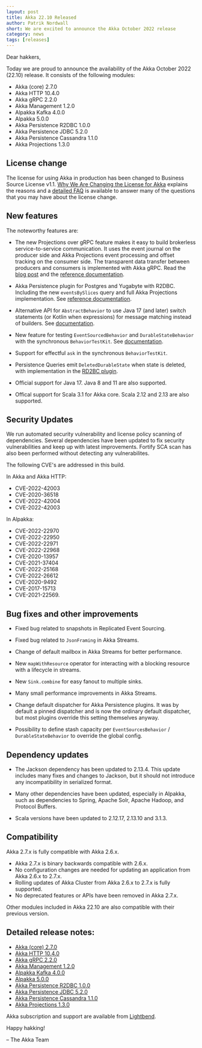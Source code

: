 ```yaml
---
layout: post
title: Akka 22.10 Released
author: Patrik Nordwall
short: We are excited to announce the Akka October 2022 release
category: news
tags: [releases]
---
```


Dear hakkers,

Today we are proud to announce the availability of the Akka October 2022 (22.10) release. It consists of the following modules:

* Akka (core) 2.7.0
* Akka HTTP 10.4.0
* Akka gRPC 2.2.0
* Akka Management 1.2.0
* Alpakka Kafka 4.0.0
* Alpakka 5.0.0
* Akka Persistence R2DBC 1.0.0
* Akka Persistence JDBC 5.2.0
* Akka Persistence Cassandra 1.1.0
* Akka Projections 1.3.0

## License change

The license for using Akka in production has been changed to Business Source License v1.1.
[Why We Are Changing the License for Akka](https://www.lightbend.com/blog/why-we-are-changing-the-license-for-akka)
explains the reasons and a [detailed FAQ](https://www.lightbend.com/akka/license-faq) is available to answer many of
the questions that you may have about the license change.

## New features

The noteworthy features are:

* The new Projections over gRPC feature makes it easy to build brokerless service-to-service communication. It uses the event journal on the producer side and Akka Projections event processing and offset tracking on the consumer side. The transparent data transfer between producers and consumers is implemented with Akka gRPC. Read the [blog post](https://www.lightbend.com/blog/ditch-the-message-broker-go-faster) and the [reference documentation](https://doc.akka.io/docs/akka-projection/current/grpc.html).

* Akka Persistence plugin for Postgres and Yugabyte with R2DBC. Including the new `eventsBySlices` query and full Akka Projections implementation. See [reference documentation](https://doc.akka.io/docs/akka-persistence-r2dbc/current/index.html).

* Alternative API for `AbstractBehavior` to use Java 17 (and later) switch statements (or Kotlin when expressions) for message matching instead of builders. See [documentation](https://doc.akka.io/docs/akka/current/typed/actors.html?language=java#abstractonmessagebehavior-api).

* New feature for testing `EventSourcedBehavior` and `DurableStateBehavior` with the synchronous `BehaviorTestKit`. See [documentation](https://doc.akka.io/docs/akka/current/typed/persistence-testing.html#unit-testing-with-the-behaviortestkit).

* Support for effectful `ask` in the synchronous `BehaviorTestKit`.

* Persistence Queries emit `DeletedDurableState` when state is deleted, with implementation in the [RD2BC plugin](https://doc.akka.io/docs/akka-persistence-r2dbc/current/query.html#durable-state-queries).

* Official support for Java 17. Java 8 and 11 are also supported.

* Offical support for Scala 3.1 for Akka core. Scala 2.12 and 2.13 are also supported.

## Security Updates

We run automated security vulnerability and license policy scanning of dependencies. Several dependencies have been updated to fix security vulnerabilities and keep up with latest improvements. Fortify SCA scan has also been performed without detecting any vulnerabilites.

The following CVE's are addressed in this build.

In Akka and Akka HTTP:

* CVE-2022-42003
* CVE-2020-36518
* CVE-2022-42004
* CVE-2022-42003

In Alpakka:

* CVE-2022-22970
* CVE-2022-22950
* CVE-2022-22971
* CVE-2022-22968
* CVE-2020-13957
* CVE-2021-37404
* CVE-2022-25168
* CVE-2022-26612
* CVE-2020-9492
* CVE-2017-15713
* CVE-2021-22569.

## Bug fixes and other improvements

* Fixed bug related to snapshots in Replicated Event Sourcing.

* Fixed bug related to `JsonFraming` in Akka Streams.

* Change of default mailbox in Akka Streams for better performance.

* New `mapWithResource` operator for interacting with a blocking resource with a lifecycle in streams.

* New `Sink.combine` for easy fanout to multiple sinks.

* Many small performance improvements in Akka Streams.

* Change default dispatcher for Akka Persistence plugins. It was by default a pinned dispatcher and is now the ordinary default dispatcher, but most plugins override this setting themselves anyway.

* Possibility to define stash capacity per `EventSourcesBehavior` / `DurableStateBehavior` to override the global config.

## Dependency updates

* The Jackson dependency has been updated to 2.13.4. This update includes many fixes and changes to Jackson, but it should not introduce any incompatibility in serialized format.

* Many other dependencies have been updated, especially in Alpakka, such as dependencies to Spring, Apache Solr, Apache Hadoop, and Protocol Buffers.

* Scala versions have been updated to 2.12.17, 2.13.10 and 3.1.3.

## Compatibility

Akka 2.7.x is fully compatible with Akka 2.6.x.

* Akka 2.7.x is binary backwards compatible with 2.6.x.
* No configuration changes are needed for updating an application from Akka 2.6.x to 2.7.x.
* Rolling updates of Akka Cluster from Akka 2.6.x to 2.7.x is fully supported.
* No deprecated features or APIs have been removed in Akka 2.7.x.

Other modules included in Akka 22.10 are also compatible with their previous version.

## Detailed release notes:

* [Akka (core) 2.7.0](https://github.com/akka/akka/releases/tag/v2.7.0)
* [Akka HTTP 10.4.0](https://github.com/akka/akka-http/releases/tag/v10.4.0)
* [Akka gRPC 2.2.0](https://github.com/akka/akka-grpc/releases/tag/v2.2.0)
* [Akka Management 1.2.0](https://github.com/akka/akka-management/releases/tag/v1.2.0)
* [Alpakka Kafka 4.0.0](https://github.com/akka/alpakka-kafka/releases/tag/v4.0.0)
* [Alpakka 5.0.0](https://github.com/akka/alpakka/releases/tag/v5.0.0)
* [Akka Persistence R2DBC 1.0.0](https://github.com/akka/akka-persistence-r2dbc/releases/tag/v1.0.0)
* [Akka Persistence JDBC 5.2.0](https://github.com/akka/akka-persistence-jdbc/releases/tag/v5.2.0)
* [Akka Persistence Cassandra 1.1.0](https://github.com/akka/akka-persistence-cassandra/releases/tag/v1.1.0)
* [Akka Projections 1.3.0](https://github.com/akka/akka-projection/releases/tag/v1.3.0)


Akka subscription and support are available from [Lightbend](https://www.lightbend.com/akka).

Happy hakking!

– The Akka Team
